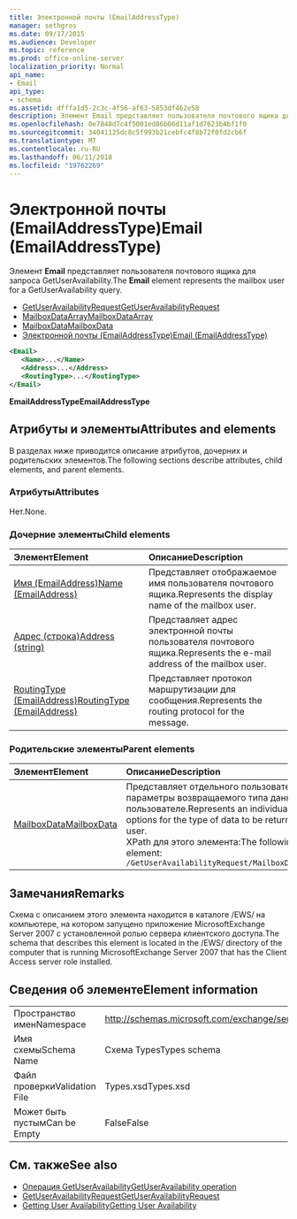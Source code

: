 ```yaml
---
title: Электронной почты (EmailAddressType)
manager: sethgros
ms.date: 09/17/2015
ms.audience: Developer
ms.topic: reference
ms.prod: office-online-server
localization_priority: Normal
api_name:
- Email
api_type:
- schema
ms.assetid: dfffa1d5-2c3c-4f56-af63-5853df462e58
description: Элемент Email представляет пользователя почтового ящика для запроса GetUserAvailability.
ms.openlocfilehash: 0e7848d7c4f5001ed86b06d11af1d7623b4bf1f0
ms.sourcegitcommit: 34041125dc8c5f993b21cebfc4f8b72f0fd2cb6f
ms.translationtype: MT
ms.contentlocale: ru-RU
ms.lasthandoff: 06/11/2018
ms.locfileid: "19762269"
---
```

# <a name="email-emailaddresstype"></a><span data-ttu-id="2ecf8-103">Электронной почты (EmailAddressType)</span><span class="sxs-lookup"><span data-stu-id="2ecf8-103">Email (EmailAddressType)</span></span>

<span data-ttu-id="2ecf8-104">Элемент **Email** представляет пользователя почтового ящика для запроса GetUserAvailability.</span><span class="sxs-lookup"><span data-stu-id="2ecf8-104">The **Email** element represents the mailbox user for a GetUserAvailability query.</span></span> 
  
- [<span data-ttu-id="2ecf8-105">GetUserAvailabilityRequest</span><span class="sxs-lookup"><span data-stu-id="2ecf8-105">GetUserAvailabilityRequest</span></span>](getuseravailabilityrequest.md)  
- [<span data-ttu-id="2ecf8-106">MailboxDataArray</span><span class="sxs-lookup"><span data-stu-id="2ecf8-106">MailboxDataArray</span></span>](mailboxdataarray.md) 
- [<span data-ttu-id="2ecf8-107">MailboxData</span><span class="sxs-lookup"><span data-stu-id="2ecf8-107">MailboxData</span></span>](mailboxdata.md) 
- [<span data-ttu-id="2ecf8-108">Электронной почты (EmailAddressType)</span><span class="sxs-lookup"><span data-stu-id="2ecf8-108">Email (EmailAddressType)</span></span>](email-emailaddresstype.md)
  
```xml
<Email>
   <Name>...</Name>
   <Address>...</Address>
   <RoutingType>...</RoutingType>
</Email>
```

 <span data-ttu-id="2ecf8-109">**EmailAddressType**</span><span class="sxs-lookup"><span data-stu-id="2ecf8-109">**EmailAddressType**</span></span>
## <a name="attributes-and-elements"></a><span data-ttu-id="2ecf8-110">Атрибуты и элементы</span><span class="sxs-lookup"><span data-stu-id="2ecf8-110">Attributes and elements</span></span>

<span data-ttu-id="2ecf8-111">В разделах ниже приводится описание атрибутов, дочерних и родительских элементов.</span><span class="sxs-lookup"><span data-stu-id="2ecf8-111">The following sections describe attributes, child elements, and parent elements.</span></span>
  
### <a name="attributes"></a><span data-ttu-id="2ecf8-112">Атрибуты</span><span class="sxs-lookup"><span data-stu-id="2ecf8-112">Attributes</span></span>

<span data-ttu-id="2ecf8-113">Нет.</span><span class="sxs-lookup"><span data-stu-id="2ecf8-113">None.</span></span>
  
### <a name="child-elements"></a><span data-ttu-id="2ecf8-114">Дочерние элементы</span><span class="sxs-lookup"><span data-stu-id="2ecf8-114">Child elements</span></span>

|<span data-ttu-id="2ecf8-115">**Элемент**</span><span class="sxs-lookup"><span data-stu-id="2ecf8-115">**Element**</span></span>|<span data-ttu-id="2ecf8-116">**Описание**</span><span class="sxs-lookup"><span data-stu-id="2ecf8-116">**Description**</span></span>|
|:-----|:-----|
|[<span data-ttu-id="2ecf8-117">Имя (EmailAddress)</span><span class="sxs-lookup"><span data-stu-id="2ecf8-117">Name (EmailAddress)</span></span>](name-emailaddress.md) <br/> |<span data-ttu-id="2ecf8-118">Представляет отображаемое имя пользователя почтового ящика.</span><span class="sxs-lookup"><span data-stu-id="2ecf8-118">Represents the display name of the mailbox user.</span></span>  <br/> |
|[<span data-ttu-id="2ecf8-119">Адрес (строка)</span><span class="sxs-lookup"><span data-stu-id="2ecf8-119">Address (string)</span></span>](address-string.md) <br/> |<span data-ttu-id="2ecf8-120">Представляет адрес электронной почты пользователя почтового ящика.</span><span class="sxs-lookup"><span data-stu-id="2ecf8-120">Represents the e-mail address of the mailbox user.</span></span>  <br/> |
|[<span data-ttu-id="2ecf8-121">RoutingType (EmailAddress)</span><span class="sxs-lookup"><span data-stu-id="2ecf8-121">RoutingType (EmailAddress)</span></span>](routingtype-emailaddress.md) <br/> |<span data-ttu-id="2ecf8-122">Представляет протокол маршрутизации для сообщения.</span><span class="sxs-lookup"><span data-stu-id="2ecf8-122">Represents the routing protocol for the message.</span></span>  <br/> |
   
### <a name="parent-elements"></a><span data-ttu-id="2ecf8-123">Родительские элементы</span><span class="sxs-lookup"><span data-stu-id="2ecf8-123">Parent elements</span></span>

|<span data-ttu-id="2ecf8-124">**Элемент**</span><span class="sxs-lookup"><span data-stu-id="2ecf8-124">**Element**</span></span>|<span data-ttu-id="2ecf8-125">**Описание**</span><span class="sxs-lookup"><span data-stu-id="2ecf8-125">**Description**</span></span>|
|:-----|:-----|
|[<span data-ttu-id="2ecf8-126">MailboxData</span><span class="sxs-lookup"><span data-stu-id="2ecf8-126">MailboxData</span></span>](mailboxdata.md) <br/> |<span data-ttu-id="2ecf8-127">Представляет отдельного пользователя почтового ящика и параметры возвращаемого типа данных об этом пользователе.</span><span class="sxs-lookup"><span data-stu-id="2ecf8-127">Represents an individual mailbox user and options for the type of data to be returned about the mailbox user.</span></span>  <br/> <span data-ttu-id="2ecf8-128">XPath для этого элемента:</span><span class="sxs-lookup"><span data-stu-id="2ecf8-128">The following is the XPath to this element:</span></span>  <br/>  `/GetUserAvailabilityRequest/MailboxDataArray[i]/MailboxData` <br/> |
   
## <a name="remarks"></a><span data-ttu-id="2ecf8-129">Замечания</span><span class="sxs-lookup"><span data-stu-id="2ecf8-129">Remarks</span></span>

<span data-ttu-id="2ecf8-130">Схема с описанием этого элемента находится в каталоге /EWS/ на компьютере, на котором запущено приложение MicrosoftExchange Server 2007 с установленной ролью сервера клиентского доступа.</span><span class="sxs-lookup"><span data-stu-id="2ecf8-130">The schema that describes this element is located in the /EWS/ directory of the computer that is running MicrosoftExchange Server 2007 that has the Client Access server role installed.</span></span>
  
## <a name="element-information"></a><span data-ttu-id="2ecf8-131">Сведения об элементе</span><span class="sxs-lookup"><span data-stu-id="2ecf8-131">Element information</span></span>

|||
|:-----|:-----|
|<span data-ttu-id="2ecf8-132">Пространство имен</span><span class="sxs-lookup"><span data-stu-id="2ecf8-132">Namespace</span></span>  <br/> |http://schemas.microsoft.com/exchange/services/2006/types  <br/> |
|<span data-ttu-id="2ecf8-133">Имя схемы</span><span class="sxs-lookup"><span data-stu-id="2ecf8-133">Schema Name</span></span>  <br/> |<span data-ttu-id="2ecf8-134">Схема Types</span><span class="sxs-lookup"><span data-stu-id="2ecf8-134">Types schema</span></span>  <br/> |
|<span data-ttu-id="2ecf8-135">Файл проверки</span><span class="sxs-lookup"><span data-stu-id="2ecf8-135">Validation File</span></span>  <br/> |<span data-ttu-id="2ecf8-136">Types.xsd</span><span class="sxs-lookup"><span data-stu-id="2ecf8-136">Types.xsd</span></span>  <br/> |
|<span data-ttu-id="2ecf8-137">Может быть пустым</span><span class="sxs-lookup"><span data-stu-id="2ecf8-137">Can be Empty</span></span>  <br/> |<span data-ttu-id="2ecf8-138">False</span><span class="sxs-lookup"><span data-stu-id="2ecf8-138">False</span></span>  <br/> |
   
## <a name="see-also"></a><span data-ttu-id="2ecf8-139">См. также</span><span class="sxs-lookup"><span data-stu-id="2ecf8-139">See also</span></span>

- [<span data-ttu-id="2ecf8-140">Операция GetUserAvailability</span><span class="sxs-lookup"><span data-stu-id="2ecf8-140">GetUserAvailability operation</span></span>](getuseravailability-operation.md)  
- [<span data-ttu-id="2ecf8-141">GetUserAvailabilityRequest</span><span class="sxs-lookup"><span data-stu-id="2ecf8-141">GetUserAvailabilityRequest</span></span>](getuseravailabilityrequest.md)
- [<span data-ttu-id="2ecf8-142">Getting User Availability</span><span class="sxs-lookup"><span data-stu-id="2ecf8-142">Getting User Availability</span></span>](http://msdn.microsoft.com/library/d4133fcb-9b0f-4e6b-aadf-a389da83516a%28Office.15%29.aspx)

